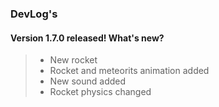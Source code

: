                                                         
###    DevLog's
                                                        

#### Version 1.7.0 released! What's new?
>* New rocket
>* Rocket and meteorits animation added
>* New sound added
>* Rocket physics changed
